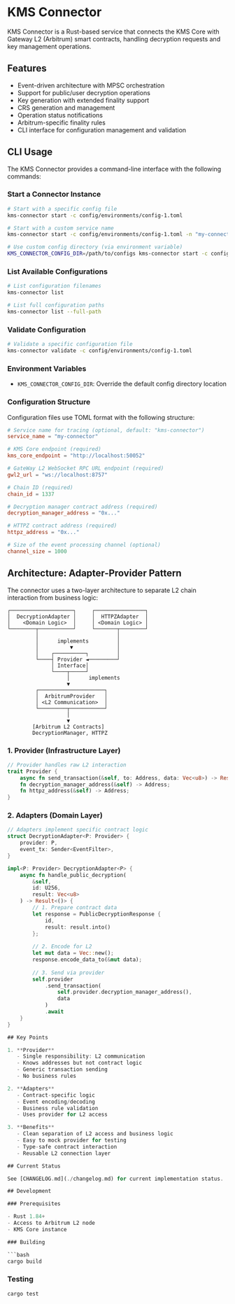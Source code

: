 # KMS Connector

KMS Connector is a Rust-based service that connects the KMS Core with Gateway L2 (Arbitrum) smart contracts, handling decryption requests and key management operations.

## Features

- Event-driven architecture with MPSC orchestration
- Support for public/user decryption operations
- Key generation with extended finality support
- CRS generation and management
- Operation status notifications
- Arbitrum-specific finality rules
- CLI interface for configuration management and validation

## CLI Usage

The KMS Connector provides a command-line interface with the following commands:

### Start a Connector Instance

```bash
# Start with a specific config file
kms-connector start -c config/environments/config-1.toml

# Start with a custom service name
kms-connector start -c config/environments/config-1.toml -n "my-connector"

# Use custom config directory (via environment variable)
KMS_CONNECTOR_CONFIG_DIR=/path/to/configs kms-connector start -c config-1.toml
```

### List Available Configurations

```bash
# List configuration filenames
kms-connector list

# List full configuration paths
kms-connector list --full-path
```

### Validate Configuration

```bash
# Validate a specific configuration file
kms-connector validate -c config/environments/config-1.toml
```

### Environment Variables

- `KMS_CONNECTOR_CONFIG_DIR`: Override the default config directory location

### Configuration Structure

Configuration files use TOML format with the following structure:

```toml
# Service name for tracing (optional, default: "kms-connector")
service_name = "my-connector"

# KMS Core endpoint (required)
kms_core_endpoint = "http://localhost:50052"

# GateWay L2 WebSocket RPC URL endpoint (required)
gwl2_url = "ws://localhost:8757"

# Chain ID (required)
chain_id = 1337

# Decryption manager contract address (required)
decryption_manager_address = "0x..."

# HTTPZ contract address (required)
httpz_address = "0x..."

# Size of the event processing channel (optional)
channel_size = 1000
```

## Architecture: Adapter-Provider Pattern

The connector uses a two-layer architecture to separate L2 chain interaction from business logic:

```diagram
┌────────────────────┐     ┌────────────────┐
│  DecryptionAdapter │     │  HTTPZAdapter  │
│    <Domain Logic>  │     │ <Domain Logic> │
└────────┬───────────┘     └───────┬────────┘
         │                         │         
         │      implements         │         
         │          ▼              │         
         │    ┌──────────┐         │         
         └────┤ Provider ◄─────────┘         
              │ Interface│
              └────┬─────┘                
                   │      implements                 
                   ▼                      
         ┌─────────────────────┐            
         │  ArbitrumProvider   │            
         │ <L2 Communication>  │            
         └─────────┬───────────┘            
                   │                      
                   ▼                      
        [Arbitrum L2 Contracts]
        DecryptionManager, HTTPZ                
```

### 1. Provider (Infrastructure Layer)

```rust
// Provider handles raw L2 interaction
trait Provider {
    async fn send_transaction(&self, to: Address, data: Vec<u8>) -> Result<()>;
    fn decryption_manager_address(&self) -> Address;
    fn httpz_address(&self) -> Address;
}
```

### 2. Adapters (Domain Layer)

```rust
// Adapters implement specific contract logic
struct DecryptionAdapter<P: Provider> {
    provider: P,
    event_tx: Sender<EventFilter>,
}

impl<P: Provider> DecryptionAdapter<P> {
    async fn handle_public_decryption(
        &self, 
        id: U256, 
        result: Vec<u8>
    ) -> Result<()> {
        // 1. Prepare contract data
        let response = PublicDecryptionResponse { 
            id, 
            result: result.into() 
        };
        
        // 2. Encode for L2
        let mut data = Vec::new();
        response.encode_data_to(&mut data);
        
        // 3. Send via provider
        self.provider
            .send_transaction(
                self.provider.decryption_manager_address(), 
                data
            )
            .await
    }
}

## Key Points

1. **Provider**
   - Single responsibility: L2 communication
   - Knows addresses but not contract logic
   - Generic transaction sending
   - No business rules

2. **Adapters**
   - Contract-specific logic
   - Event encoding/decoding
   - Business rule validation
   - Uses provider for L2 access

3. **Benefits**
   - Clean separation of L2 access and business logic
   - Easy to mock provider for testing
   - Type-safe contract interaction
   - Reusable L2 connection layer

## Current Status

See [CHANGELOG.md](./changelog.md) for current implementation status.

## Development

### Prerequisites

- Rust 1.84+
- Access to Arbitrum L2 node
- KMS Core instance

### Building

```bash
cargo build
```

### Testing

```bash
cargo test

